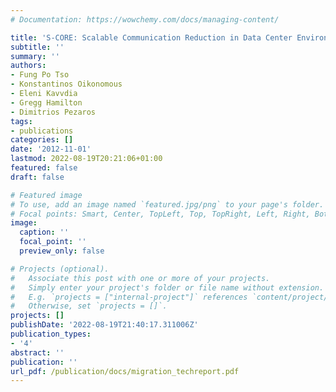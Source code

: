 ```yaml
---
# Documentation: https://wowchemy.com/docs/managing-content/

title: 'S-CORE: Scalable Communication Reduction in Data Center Environments'
subtitle: ''
summary: ''
authors:
- Fung Po Tso
- Konstantinos Oikonomous
- Eleni Kavvdia
- Gregg Hamilton
- Dimitrios Pezaros
tags:
- publications
categories: []
date: '2012-11-01'
lastmod: 2022-08-19T20:21:06+01:00
featured: false
draft: false

# Featured image
# To use, add an image named `featured.jpg/png` to your page's folder.
# Focal points: Smart, Center, TopLeft, Top, TopRight, Left, Right, BottomLeft, Bottom, BottomRight.
image:
  caption: ''
  focal_point: ''
  preview_only: false

# Projects (optional).
#   Associate this post with one or more of your projects.
#   Simply enter your project's folder or file name without extension.
#   E.g. `projects = ["internal-project"]` references `content/project/deep-learning/index.md`.
#   Otherwise, set `projects = []`.
projects: []
publishDate: '2022-08-19T21:40:17.311006Z'
publication_types:
- '4'
abstract: ''
publication: ''
url_pdf: /publication/docs/migration_techreport.pdf
---
```


